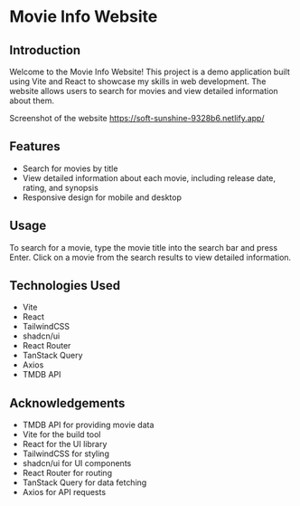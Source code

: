 # Movie Info Website

## Introduction
Welcome to the Movie Info Website! This project is a demo application built using Vite and React to showcase my skills in web development. The website allows users to search for movies and view detailed information about them.

Screenshot of the website
https://soft-sunshine-9328b6.netlify.app/

## Features
- Search for movies by title
- View detailed information about each movie, including release date, rating, and synopsis
- Responsive design for mobile and desktop

## Usage
To search for a movie, type the movie title into the search bar and press Enter. Click on a movie from the search results to view detailed information.

## Technologies Used
- Vite
- React
- TailwindCSS
- shadcn/ui
- React Router
- TanStack Query
- Axios
- TMDB API

## Acknowledgements
- TMDB API for providing movie data
- Vite for the build tool
- React for the UI library
- TailwindCSS for styling
- shadcn/ui for UI components
- React Router for routing
- TanStack Query for data fetching
- Axios for API requests
